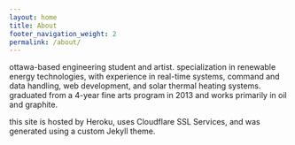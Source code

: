 ```yaml
---
layout: home
title: About
footer_navigation_weight: 2
permalink: /about/
---
```





<div class="article-container">
<div class="text-section">

<p>

ottawa-based engineering student and artist. specialization in renewable energy technologies, with experience in real-time systems, command and data handling, web development, and solar thermal heating systems. graduated from a 4-year fine arts program in 2013 and works primarily in oil and graphite. 
</p>



<p>
this site is hosted by Heroku, uses Cloudflare SSL Services, and was generated using a custom Jekyll theme.
</p>


</div>

</div>